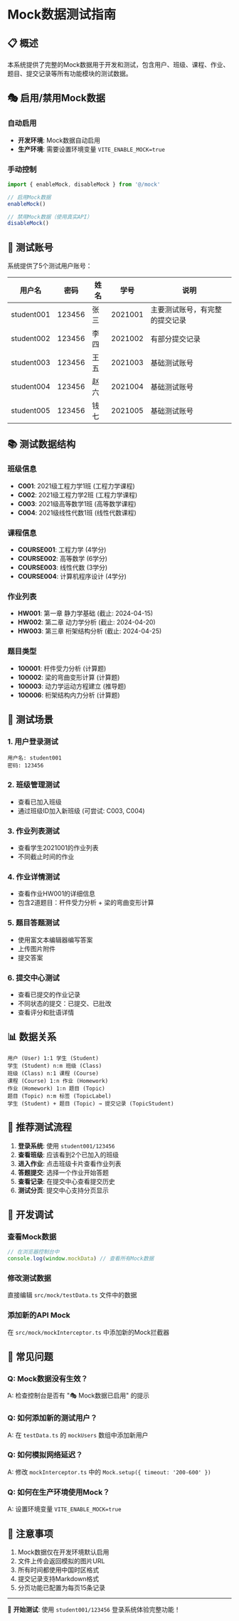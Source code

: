 # Mock数据测试指南

## 📋 概述

本系统提供了完整的Mock数据用于开发和测试，包含用户、班级、课程、作业、题目、提交记录等所有功能模块的测试数据。

## 🎭 启用/禁用Mock数据

### 自动启用
- **开发环境**: Mock数据自动启用
- **生产环境**: 需要设置环境变量 `VITE_ENABLE_MOCK=true`

### 手动控制
```typescript
import { enableMock, disableMock } from '@/mock'

// 启用Mock数据
enableMock()

// 禁用Mock数据（使用真实API）
disableMock()
```

## 👥 测试账号

系统提供了5个测试用户账号：

| 用户名 | 密码 | 姓名 | 学号 | 说明 |
|--------|------|------|------|------|
| student001 | 123456 | 张三 | 2021001 | 主要测试账号，有完整的提交记录 |
| student002 | 123456 | 李四 | 2021002 | 有部分提交记录 |
| student003 | 123456 | 王五 | 2021003 | 基础测试账号 |
| student004 | 123456 | 赵六 | 2021004 | 基础测试账号 |
| student005 | 123456 | 钱七 | 2021005 | 基础测试账号 |

## 📚 测试数据结构

### 班级信息
- **C001**: 2021级工程力学1班 (工程力学课程)
- **C002**: 2021级工程力学2班 (工程力学课程)  
- **C003**: 2021级高等数学1班 (高等数学课程)
- **C004**: 2021级线性代数1班 (线性代数课程)

### 课程信息
- **COURSE001**: 工程力学 (4学分)
- **COURSE002**: 高等数学 (6学分)
- **COURSE003**: 线性代数 (3学分)
- **COURSE004**: 计算机程序设计 (4学分)

### 作业列表
- **HW001**: 第一章 静力学基础 (截止: 2024-04-15)
- **HW002**: 第二章 动力学分析 (截止: 2024-04-20)
- **HW003**: 第三章 桁架结构分析 (截止: 2024-04-25)

### 题目类型
- **100001**: 杆件受力分析 (计算题)
- **100002**: 梁的弯曲变形计算 (计算题)
- **100003**: 动力学运动方程建立 (推导题)
- **100006**: 桁架结构内力分析 (计算题)

## 🧪 测试场景

### 1. 用户登录测试
```
用户名: student001
密码: 123456
```

### 2. 班级管理测试
- 查看已加入班级
- 通过班级ID加入新班级 (可尝试: C003, C004)

### 3. 作业列表测试
- 查看学生2021001的作业列表
- 不同截止时间的作业

### 4. 作业详情测试
- 查看作业HW001的详细信息
- 包含2道题目：杆件受力分析 + 梁的弯曲变形计算

### 5. 题目答题测试
- 使用富文本编辑器编写答案
- 上传图片附件
- 提交答案

### 6. 提交中心测试
- 查看已提交的作业记录
- 不同状态的提交：已提交、已批改
- 查看评分和批语详情

## 📊 数据关系

```
用户 (User) 1:1 学生 (Student)
学生 (Student) n:m 班级 (Class)
班级 (Class) n:1 课程 (Course)
课程 (Course) 1:n 作业 (Homework)
作业 (Homework) 1:n 题目 (Topic)
题目 (Topic) n:m 标签 (TopicLabel)
学生 (Student) + 题目 (Topic) → 提交记录 (TopicStudent)
```

## 🎯 推荐测试流程

1. **登录系统**: 使用 `student001/123456`
2. **查看班级**: 应该看到2个已加入的班级
3. **进入作业**: 点击班级卡片查看作业列表
4. **答题提交**: 选择一个作业开始答题
5. **查看记录**: 在提交中心查看提交历史
6. **测试分页**: 提交中心支持分页显示

## 🔧 开发调试

### 查看Mock数据
```javascript
// 在浏览器控制台中
console.log(window.mockData) // 查看所有Mock数据
```

### 修改测试数据
直接编辑 `src/mock/testData.ts` 文件中的数据

### 添加新的API Mock
在 `src/mock/mockInterceptor.ts` 中添加新的Mock拦截器

## 🐛 常见问题

### Q: Mock数据没有生效？
A: 检查控制台是否有 "🎭 Mock数据已启用" 的提示

### Q: 如何添加新的测试用户？
A: 在 `testData.ts` 的 `mockUsers` 数组中添加新用户

### Q: 如何模拟网络延迟？
A: 修改 `mockInterceptor.ts` 中的 `Mock.setup({ timeout: '200-600' })`

### Q: 如何在生产环境使用Mock？
A: 设置环境变量 `VITE_ENABLE_MOCK=true`

## 📝 注意事项

1. Mock数据仅在开发环境默认启用
2. 文件上传会返回模拟的图片URL
3. 所有时间都使用中国时区格式
4. 提交记录支持Markdown格式
5. 分页功能已配置为每页15条记录

---

🎉 **开始测试**: 使用 `student001/123456` 登录系统体验完整功能！ 